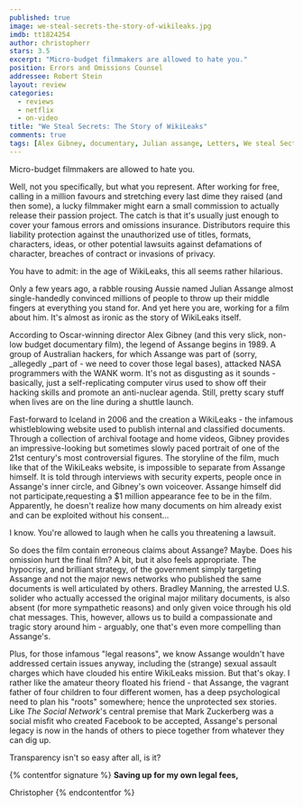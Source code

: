 ```yaml
---
published: true
image: we-steal-secrets-the-story-of-wikileaks.jpg
imdb: tt1824254
author: christopherr 
stars: 3.5
excerpt: "Micro-budget filmmakers are allowed to hate you."
position: Errors and Omissions Counsel
addressee: Robert Stein
layout: review
categories:
  - reviews
  - netflix
  - on-video
title: "We Steal Secrets: The Story of WikiLeaks"
comments: true
tags: [Alex Gibney, documentary, Julian assange, Letters, We steal Sectrets, wikileaks]
---
```

Micro-budget filmmakers are allowed to hate you.

Well, not you specifically, but what you represent. After working for free, calling in a million favours and stretching every last dime they raised (and then some), a lucky filmmaker might earn a small commission to actually release their passion project. The catch is that it's usually just enough to cover your famous errors and omissions insurance. Distributors require this liability protection against the unauthorized use of titles, formats, characters, ideas, or other potential lawsuits against defamations of character, breaches of contract or invasions of privacy.

You have to admit: in the age of WikiLeaks, this all seems rather hilarious.

Only a few years ago, a rabble rousing Aussie named Julian Assange almost single-handedly convinced millions of people to throw up their middle fingers at everything you stand for.  And yet here you are, working for a film about him. It's almost as ironic as the story of WikiLeaks itself.

According to Oscar-winning director Alex Gibney (and this very slick, non-low budget documentary film), the legend of Assange begins in 1989. A group of Australian hackers, for which Assange was part of (sorry, _allegedly _part of - we need to cover those legal bases), attacked NASA programmers with the WANK worm. It's not as disgusting as it sounds - basically, just a self-replicating computer virus used to show off their hacking skills and promote an anti-nuclear agenda. Still, pretty scary stuff when lives are on the line during a shuttle launch.

Fast-forward to Iceland in 2006 and the creation a WikiLeaks - the infamous whistleblowing website used to publish internal and classified documents. Through a collection of archival footage and home videos, Gibney provides an impressive-looking but sometimes slowly paced portrait of one of the 21st century's most controversial figures. The storyline of the film, much like that of the WikiLeaks website, is impossible to separate from Assange himself. It is told through interviews with security experts, people once in Assange's inner circle, and Gibney's own voiceover. Assange himself did not participate,requesting a $1 million appearance fee to be in the film. Apparently, he doesn't realize how many documents on him already exist and can be exploited without his consent…

I know. You're allowed to laugh when he calls you threatening a lawsuit.

So does the film contain erroneous claims about Assange? Maybe. Does his omission hurt the final film? A bit, but it also feels appropriate. The hypocrisy, and brilliant strategy, of the government simply targeting Assange and not the major news networks who published the same documents is well articulated by others. Bradley Manning, the arrested U.S. solider who actually accessed the original major military documents, is also absent (for more sympathetic reasons) and only given voice through his old chat messages. This, however, allows us to build a compassionate and tragic story around him - arguably, one that's even more compelling than Assange's.

Plus, for those infamous "legal reasons", we know Assange wouldn't have addressed certain issues anyway, including the (strange) sexual assault charges which have clouded his entire WikiLeaks mission. But that's okay. I rather like the amateur theory floated his friend - that Assange, the vagrant father of four children to four different women, has a deep psychological need to plan his "roots" somewhere; hence the unprotected sex stories. Like _The Social Network_'s central premise that Mark Zuckerberg was a social misfit who created Facebook to be accepted, Assange's personal legacy is now in the hands of others to piece together from whatever they can dig up.

Transparency isn't so easy after all, is it?

{% contentfor signature %}
**Saving up for my own legal fees,**

Christopher
{% endcontentfor %}
